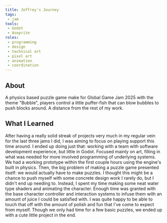```yaml
---
title: Jeffrey's Journey
tags:
 - jam
tools:
 - Godot
 - Aseprite
roles:
 - programming
 - design
 - technical art
 - pixel art
 - animation
 - coordination
---
```


## About
A physics based puzzle game make for Global Game Jam 2025 with the theme "Bubble", players control a little puffer-fish that can blow bubbles to push blocks around. A distance from the rest of my work.

## What I Learned
After having a really solid streak of projects very much in my regular vein for the last three jams I did, I was aiming to focus on playing support this time around. I ended up doing just that: working with a team with software development experience, but little in Godot. Focused mainly on art, filling in what was needed for more involved programming of underlying systems. We had a working prototype within the first couple hours using the engine's built in physics. Then, the big problem of making a puzzle game presented itself: we would actually have to make puzzles. I thought this might be a chance to push myself with some concrete design work I rarely do, but I didn't end up needing to. Instead, I spent my time making some neat water type shaders and animating the character. Enough time was granted with the base character controller and interaction systems to infuse them with an amount of juice I could be satisfied with. I was quite happy to be able to touch that off with the amount of polish and fun that I've come to expect from myself. Though we only had time for a few basic puzzles, we ended up with a cute little project in the end.